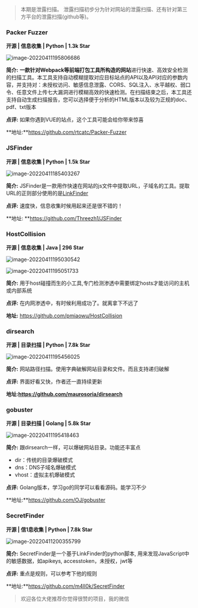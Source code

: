 

>  本期是泄露扫描。 泄露扫描初步分为针对网站的泄露扫描、还有针对第三方平台的泄露扫描(github等)。 


### Packer Fuzzer

**开源 | 信息收集 | Python  | 1.3k Star**

![image-20220411195806686](https://github.com/awake1t/Awesome-hacking-tools/blob/main/img/02/image-20220411195806686.png)

**简介:** **一款针对Webpack等前端打包工具所构造的网站**进行快速、高效安全检测的扫描工具。本工具支持自动模糊提取对应目标站点的API以及API对应的参数内容，并支持对：未授权访问、敏感信息泄露、CORS、SQL注入、水平越权、弱口令、任意文件上传七大漏洞进行模糊高效的快速检测。在扫描结束之后，本工具还支持自动生成扫描报告，您可以选择便于分析的HTML版本以及较为正规的doc、pdf、txt版本

**点评:** 如果你遇到VUE的站点，这个工具可能会给你带来惊喜

**地址:**https://github.com/rtcatc/Packer-Fuzzer




### JSFinder

**开源 | 信息收集 | Python | 1.5k Star**

![image-20220411185403267](https://github.com/awake1t/Awesome-hacking-tools/blob/main/img/02/image-20220411185403267.png)



**简介:** JSFinder是一款用作快速在网站的js文件中提取URL，子域名的工具。提取URL的正则部分使用的是[LinkFinder](https://github.com/GerbenJavado/LinkFinder)

**点评:** 速度快，信息收集时候用起来还是很不错的！

**地址: **https://github.com/Threezh1/JSFinder





### HostCollision

**开源 | 信息收集 | Java  | 296 Star**

![image-20220411195030542](https://github.com/awake1t/Awesome-hacking-tools/blob/main/img/02/image-20220411195030542.png)

![image-20220411195051733](https://github.com/awake1t/Awesome-hacking-tools/blob/main/img/02/image-20220411195051733.png)

**简介:** 用于host碰撞而生的小工具,专门检测渗透中需要绑定hosts才能访问的主机或内部系统

**点评:** 在内网渗透中，有时候利用成功了。就离拿下不远了

**地址:** https://github.com/pmiaowu/HostCollision



### dirsearch

**开源 | 目录扫描 | Python  | 7.8k Star**

![image-20220411195456025](https://github.com/awake1t/Awesome-hacking-tools/blob/main/img/02/image-20220411195456025.png)

**简介:**  网站路径扫描。使用字典破解网站目录和文件。而且支持递归破解

**点评:** 界面好看又快，作者还一直持续更新

**地址:https://github.com/maurosoria/dirsearch**



### gobuster

**开源 | 目录扫描  | Golang | 5.8k Star**

![image-20220411195418463](https://github.com/awake1t/Awesome-hacking-tools/blob/main/img/02/image-20220411195418463.png)

**简介:** 跟dirsearch一样，可以爆破网站目录。功能还丰富点

- dir：传统的目录爆破模式
- dns：DNS子域名爆破模式
- vhost：虚拟主机爆破模式

**点评:** Golang版本，学习go的同学可以看看源码。能学习不少

**地址:**https://github.com/OJ/gobuster





### SecretFinder

**开源 | 信1息收集 | Python  | 7.8k Star**

![image-20220411200355799](https://github.com/awake1t/Awesome-hacking-tools/blob/main/img/02/image-20220411200355799.png)

**简介:** SecretFinder是一个基于LinkFinder的python脚本, 用来发现JavaScript中的敏感数据，如apikeys, accesstoken，未授权，jwt等

**点评:** 重点是规则，可以参考下他的规则

**地址:**https://github.com/m4ll0k/SecretFinder



> 欢迎各位大佬推荐你觉得很赞的项目，我的微信













